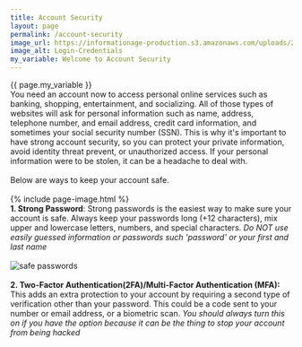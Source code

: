 ```yaml
---
title: Account Security
layout: page
permalink: /account-security
image_url: https://informationage-production.s3.amazonaws.com/uploads/2022/10/what-to-know-about-user-authentication-cyber-security.jpeg
image_alt: Login-Credentials
my_variable: Welcome to Account Security
---
```


{{ page.my_variable }}
<br>
You need an account now to access personal online services such as banking, shopping, entertainment, and socializing.
All of those types of websites will ask for personal information such as name, address, telephone number, and email address,
credit card information, and sometimes your social security number (SSN).
This is why it's important to have strong account security, so you can protect your private information, avoid 
identity threat prevent, or unauthorized access. If your personal information were to be stolen, it can be 
a headache to deal with.
<br>
<br>
Below are ways to keep your account safe.
<br>
<br>
{% include page-image.html %}
<br>
**1. Strong Password**:
 Strong passwords is the easiest way to make sure your account is safe. Always keep your 
passwords long (+12 characters), mix upper and lowercase letters, numbers, and special characters.
*Do NOT use easily guessed information or passwords such 'password' or your first and last name*
<br>
<br>
![safe passwords](https://encrypted-tbn0.gstatic.com/images?q=tbn:ANd9GcQyI1tGr8eNTwLsOpPWPNGRo9Ob9JPaDzZFFA&s)
<br>
<br>
**2. Two-Factor Authentication(2FA)/Multi-Factor Authentication (MFA):** 
This adds an extra protection to your account by requiring a second type of verification other
than your password. This could be a code sent to your number or email address, or a 
biometric scan.
*You should always turn this on if you have the option because it can be the thing to stop your account from being hacked* 